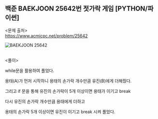 ## 백준 BAEKJOON 25642번 젓가락 게임 [PYTHON/파이썬]

<문제 출처><br>
https://www.acmicpc.net/problem/25642

![BAEKJOON 25642](https://blog.kakaocdn.net/dn/bcc5Y0/btrNlSgpQgU/Yogd7s97pKuKXlr7QhJGrK/img.png)

<br>
<풀이><br>

while문을 활용하여 풀었다.

용태(A)가 먼저 시작하니 용태의 손가락 개수만큼 유진(B)에게 더해줬다.

그리고 if 문을 통해 유진의 손가락이 5개 이상이면 용태가 이기고 break

다시 유진의 손가락 개수만큼 용태에게 더하고

용태의 손가락 5개 이상이면 유진이 이기고 break 시켜 풀었다.
